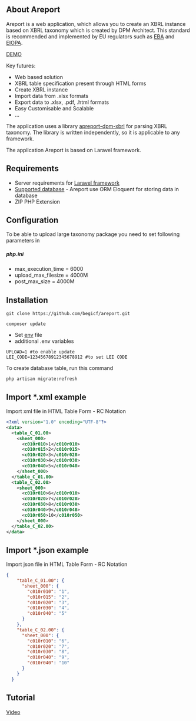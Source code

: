 ## About Areport
Areport is a web application, which allows you to create an XBRL instance based on XBRL taxonomy which is created by DPM Architect.
This standard is recommended and implemented by EU regulators such as [EBA](https://eba.europa.eu/risk-analysis-and-data/reporting-frameworks) and [EIOPA](https://www.eiopa.europa.eu/tools-and-data/supervisory-reporting-dpm-and-xbrl_en).

[DEMO](https://demo.areport.net/) 

Key futures:
- Web based solution
- XBRL table specification present through HTML forms
- Create XBRL instance 
- Import data from .xlsx formats
- Export data to .xlsx, .pdf, .html formats
- Easy Customisable and Scalable
- ...

The application uses a library [apreport-dpm-xbrl](https://github.com/begicf/areport-dpm-xbrl) for parsing XBRL taxonomy. The library is written independently, so it is applicable to any framework. 

The application Areport is based on Laravel framework.

## Requirements
- Server requirements for [Laravel framework](https://laravel.com/docs/7.x/installation#server-requirements)
- [Supported database](https://laravel.com/docs/7.x/database) - Areport use ORM Eloquent for storing data in database
- ZIP PHP Extension

## Configuration
To be able to upload large taxonomy package you need to set following parameters in
##### php.ini
- max_execution_time = 6000
- upload_max_filesize = 4000M
- post_max_size = 4000M

## Installation

```
git clone https://github.com/begicf/areport.git

composer update
```
- Set [env](https://laravel.com/docs/7.x/configuration#environment-variable-types) file
- additional .env variables
```
UPLOAD=1 #to enable update
LEI_CODE=12345678912345678912 #to set LEI CODE

```
To create database table, run this command
```
php artisan migrate:refresh
```
## Import *.xml example
Import xml file in HTML Table Form - RC Notation
```xml
<?xml version="1.0" encoding="UTF-8"?>
<data>
  <table_C_01.00>
    <sheet_000>
      <c010r010>1</c010r010>
      <c010r015>2</c010r015>
      <c010r020>3</c010r020>
      <c010r030>4</c010r030>
      <c010r040>5</c010r040>
    </sheet_000>
  </table_C_01.00>
  <table_C_02.00>
    <sheet_000>
      <c010r010>6</c010r010>
      <c010r020>7</c010r020>
      <c010r030>8</c010r030>
      <c010r040>9</c010r040>
      <c010r050>10</c010r050>
    </sheet_000>
  </table_C_02.00>
</data>

```
## Import *.json example
Import json file in HTML Table Form - RC Notation
```json
{
    "table_C_01.00": {
      "sheet_000": {
        "c010r010": "1",
        "c010r015": "2",
        "c010r020": "3",
        "c010r030": "4",
        "c010r040": "5"
      }
    },
    "table_C_02.00": {
      "sheet_000": {
        "c010r010": "6",
        "c010r020": "7",
        "c010r030": "8",
        "c010r040": "9",
        "c010r040": "10"
      }
    }
  }
```
## Tutorial

[Video](https://www.youtube.com/watch?v=WdV35ywmjjM&feature=youtu.be)
